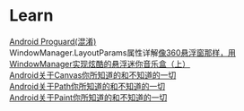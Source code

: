 # Learn
[Android Proguard(混淆)](https://www.jianshu.com/p/60e82aafcfd0)  
WindowManager.LayoutParams属性详解[像360悬浮窗那样，用WindowManager实现炫酷的悬浮迷你音乐盒（上）](https://www.jianshu.com/p/95ceb0a2ed27)  
[Android关于Canvas你所知道的和不知道的一切](https://www.jianshu.com/p/78394525181b)  
[Android关于Path你所知道的和不知道的一切](https://www.jianshu.com/p/78394525181b)  
[Android关于Paint你所知道的和不知道的一切](https://www.jianshu.com/p/78394525181b)  
